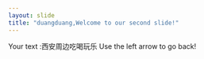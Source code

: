 ```yaml
---
layout: slide
title: "duangduang,Welcome to our second slide!"
---
```

Your text :西安周边吃喝玩乐
Use the left arrow to go back!
